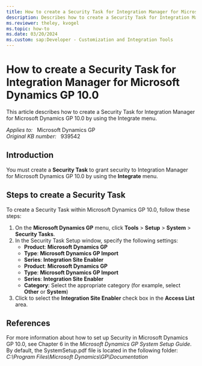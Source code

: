 ```yaml
---
title: How to create a Security Task for Integration Manager for Microsoft Dynamics GP 10.0
description: Describes how to create a Security Task for Integration Manager for Microsoft Dynamics GP 10.0 by using the Integrate menu.
ms.reviewer: theley, kvogel
ms.topic: how-to
ms.date: 03/20/2024
ms.custom: sap:Developer - Customization and Integration Tools
---
```

# How to create a Security Task for Integration Manager for Microsoft Dynamics GP 10.0

This article describes how to create a Security Task for Integration Manager for Microsoft Dynamics GP 10.0 by using the Integrate menu.

_Applies to:_ &nbsp; Microsoft Dynamics GP  
_Original KB number:_ &nbsp; 939542

## Introduction

You must create a **Security Task** to grant security to Integration Manager for Microsoft Dynamics GP 10.0 by using the **Integrate** menu.

## Steps to create a Security Task

To create a Security Task within Microsoft Dynamics GP 10.0, follow these steps:

1. On the **Microsoft Dynamics GP** menu, click **Tools** > **Setup** > **System** > **Security Tasks**.
2. In the Security Task Setup window, specify the following settings:
   - **Product**: **Microsoft Dynamics GP**  
   - **Type**: **Microsoft Dynamics GP Import**  
   - **Series**: **Integration Site Enabler**  
   - **Product**: **Microsoft Dynamics GP**  
   - **Type**: **Microsoft Dynamics GP Import**  
   - **Series**: **Integration Site Enabler**  
   - **Category**: Select the appropriate category (for example, select **Other** or **System**)
3. Click to select the **Integration Site Enabler** check box in the **Access List** area.

## References

For more information about how to set up Security in Microsoft Dynamics GP 10.0, see Chapter 6 in the *Microsoft Dynamics GP System Setup Guide*. By default, the SystemSetup.pdf file is located in the following folder:  
*C:\Program Files\Microsoft Dynamics\GP\Documentation*
